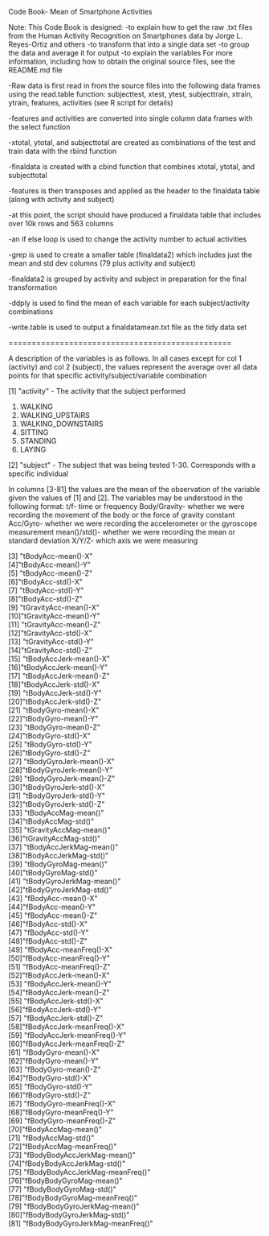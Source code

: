 
Code Book- Mean of Smartphone Activities

Note: This Code Book is designed:
-to explain how to get the raw .txt files from the Human Activity Recognition on Smartphones data by Jorge L. Reyes-Ortiz and others
-to transform that into a single data set
-to group the data and average it for output
-to explain the variables
For more information, including how to obtain the original source files, see the README.md file

-Raw data is first read in from the source files into the following data frames using the read.table function:
subjecttest, xtest, ytest, subjecttrain, xtrain, ytrain, features, activities (see R script for details)

-features and activities are converted into single column data frames with the select function

-xtotal, ytotal, and subjecttotal are created as combinations of the test and train data with the rbind function

-finaldata is created with a cbind function that combines xtotal, ytotal, and subjecttotal

-features is then transposes and applied as the header to the finaldata table (along with activity and subject)

-at this point, the script should have produced a finaldata table that includes over 10k rows and 563 columns
 
-an if else loop is used to change the activity number to actual activities

-grep is used to create a smaller table (finaldata2) which includes just the mean and std dev columns (79 plus activity and subject)

-finaldata2 is grouped by activity and subject in preparation for the final transformation

-ddply is used to find the mean of each variable for each subject/activity combinations

-write.table is used to output a finaldatamean.txt file as the tidy data set

================================================

A description of the variables is as follows. 
In all cases except for col 1 (activity) and col 2 (subject), the values represent the average over all data points for that specific activity/subject/variable combination

[1] "activity"  - The activity that the subject performed   
1. WALKING
2. WALKING_UPSTAIRS
3. WALKING_DOWNSTAIRS
4. SITTING
5. STANDING
6. LAYING
 
[2] "subject" - The subject that was being tested
1-30. Corresponds with a specific individual
    
In columns [3-81] the values are the mean of the observation of the variable given the values of [1] and [2].
The variables may be understood in the following format:
t/f- time or frequency
Body/Gravity- whether we were recording the movement of the body or the force of gravity constant
Acc/Gyro- whether we were recording the accelerometer or the gyroscope measurement
mean()/std()- whether we were recording the mean or standard deviation
X/Y/Z- which axis we were measuring
		  
 [3] "tBodyAcc-mean()-X"               
 [4]"tBodyAcc-mean()-Y"              
 [5] "tBodyAcc-mean()-Z"               
 [6]"tBodyAcc-std()-X"               
 [7] "tBodyAcc-std()-Y"                
 [8]"tBodyAcc-std()-Z"               
 [9] "tGravityAcc-mean()-X"            
 [10]"tGravityAcc-mean()-Y"           
[11] "tGravityAcc-mean()-Z"            
[12]"tGravityAcc-std()-X"            
[13] "tGravityAcc-std()-Y"             
[14]"tGravityAcc-std()-Z"            
[15] "tBodyAccJerk-mean()-X"           
[16]"tBodyAccJerk-mean()-Y"          
[17] "tBodyAccJerk-mean()-Z"           
[18]"tBodyAccJerk-std()-X"           
[19] "tBodyAccJerk-std()-Y"            
[20]"tBodyAccJerk-std()-Z"           
[21] "tBodyGyro-mean()-X"              
[22]"tBodyGyro-mean()-Y"             
[23] "tBodyGyro-mean()-Z"              
[24]"tBodyGyro-std()-X"              
[25] "tBodyGyro-std()-Y"               
[26]"tBodyGyro-std()-Z"              
[27] "tBodyGyroJerk-mean()-X"          
[28]"tBodyGyroJerk-mean()-Y"         
[29] "tBodyGyroJerk-mean()-Z"          
[30]"tBodyGyroJerk-std()-X"          
[31] "tBodyGyroJerk-std()-Y"           
[32]"tBodyGyroJerk-std()-Z"          
[33] "tBodyAccMag-mean()"              
[34]"tBodyAccMag-std()"              
[35] "tGravityAccMag-mean()"           
[36]"tGravityAccMag-std()"           
[37] "tBodyAccJerkMag-mean()"          
[38]"tBodyAccJerkMag-std()"          
[39] "tBodyGyroMag-mean()"             
[40]"tBodyGyroMag-std()"             
[41] "tBodyGyroJerkMag-mean()"         
[42]"tBodyGyroJerkMag-std()"         
[43] "fBodyAcc-mean()-X"               
[44]"fBodyAcc-mean()-Y"              
[45] "fBodyAcc-mean()-Z"               
[46]"fBodyAcc-std()-X"               
[47] "fBodyAcc-std()-Y"                
[48]"fBodyAcc-std()-Z"               
[49] "fBodyAcc-meanFreq()-X"           
[50]"fBodyAcc-meanFreq()-Y"          
[51] "fBodyAcc-meanFreq()-Z"           
[52]"fBodyAccJerk-mean()-X"          
[53] "fBodyAccJerk-mean()-Y"           
[54]"fBodyAccJerk-mean()-Z"          
[55] "fBodyAccJerk-std()-X"            
[56]"fBodyAccJerk-std()-Y"           
[57] "fBodyAccJerk-std()-Z"            
[58]"fBodyAccJerk-meanFreq()-X"      
[59] "fBodyAccJerk-meanFreq()-Y"       
[60]"fBodyAccJerk-meanFreq()-Z"      
[61] "fBodyGyro-mean()-X"              
[62]"fBodyGyro-mean()-Y"             
[63] "fBodyGyro-mean()-Z"              
[64]"fBodyGyro-std()-X"              
[65] "fBodyGyro-std()-Y"               
[66]"fBodyGyro-std()-Z"              
[67] "fBodyGyro-meanFreq()-X"          
[68]"fBodyGyro-meanFreq()-Y"         
[69] "fBodyGyro-meanFreq()-Z"          
[70]"fBodyAccMag-mean()"             
[71] "fBodyAccMag-std()"               
[72]"fBodyAccMag-meanFreq()"         
[73] "fBodyBodyAccJerkMag-mean()"      
[74]"fBodyBodyAccJerkMag-std()"      
[75] "fBodyBodyAccJerkMag-meanFreq()"  
[76]"fBodyBodyGyroMag-mean()"        
[77] "fBodyBodyGyroMag-std()"          
[78]"fBodyBodyGyroMag-meanFreq()"    
[79] "fBodyBodyGyroJerkMag-mean()"     
[80]"fBodyBodyGyroJerkMag-std()"     
[81] "fBodyBodyGyroJerkMag-meanFreq()"
